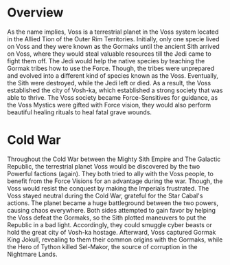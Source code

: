 # Overview

As the name implies, Voss is a terrestrial planet in the Voss system located in the Allied Tion of the Outer Rim Territories.
Initially, only one specie lived on Voss and they were known as the Gormaks until the ancient Sith arrived on Voss, where they would steal valuable resources till the Jedi came to fight them off.
The Jedi would help the native species by teaching the Gormak tribes how to use the Force.
Though, the tribes were unprepared and evolved into  a different kind of species known as the Voss.
Eventually, the Sith were destroyed, while the Jedi left or died.
As a result, the Voss established the city of Vosh-ka, which established a strong society that was able to thrive.
The Voss society became Force-Sensitives for guidance, as the Voss Mystics were gifted with Force vision, they would also perform beautiful healing rituals to heal fatal grave wounds.

# Cold War

Throughout the Cold War between the Mighty Sith Empire and The Galactic Republic, the terrestrial planet Voss would be discovered by the two Powerful factions (again).
They both tried to ally with the Voss people, to benefit from the Force Visions for an advantage during the war.
Though, the Voss would resist the conquest by making the Imperials frustrated.
The Voss stayed neutral during the Cold War, grateful for the Star Cabal's actions.
The planet became a huge battleground between the two powers, causing chaos everywhere.
Both sides attempted to gain favor by helping the Voss defeat the Gormaks, so the Sith plotted maneuvers to put the Republic in a bad light.
Accordingly, they could smuggle cyber beasts or hold the great city of Vosh-ka hostage.
Afterward, Voss captured Gormak King Jokull, revealing to them their common origins with the Gormaks, while the Hero of Tython killed Sel-Makor, the source of corruption in the Nightmare Lands.
